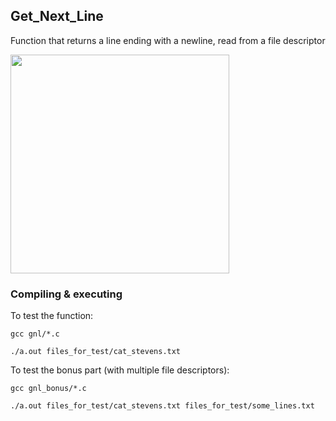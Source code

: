 ## Get_Next_Line

Function that returns a line ending with a newline, read from a file descriptor

<img src="resources/gnl-finalmark.png" width="350" />

### Compiling & executing

To test the function:

`gcc gnl/*.c`

`./a.out files_for_test/cat_stevens.txt`

To test the bonus part (with multiple file descriptors):

`gcc gnl_bonus/*.c`

`./a.out files_for_test/cat_stevens.txt files_for_test/some_lines.txt`
